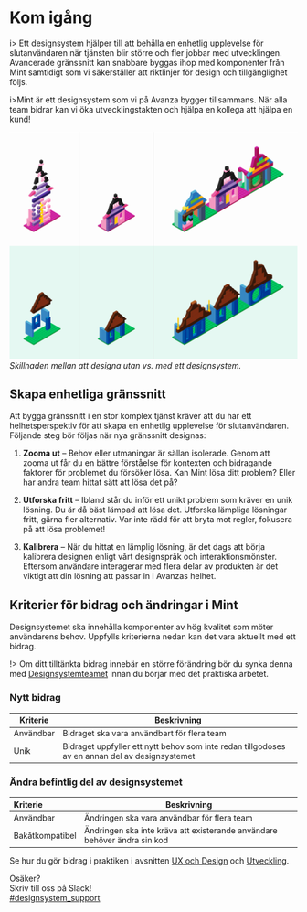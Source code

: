 # Kom igång

i> Ett designsystem hjälper till att behålla en enhetlig upplevelse för slutanvändaren när tjänsten blir större och fler jobbar med utvecklingen. 
Avancerade gränssnitt kan snabbare byggas ihop med komponenter från Mint samtidigt som vi säkerställer att 
riktlinjer för design och tillgänglighet följs. 

i>Mint är ett designsystem som vi på Avanza bygger tillsammans. När alla team bidrar kan vi öka
utvecklingstakten och hjälpa en kollega att hjälpa en kund!

![Building without and with a design system](/docs/_media/how-to/build-with-system.png)
*Skillnaden mellan att designa utan vs. med ett designsystem.*

## Skapa enhetliga gränssnitt
Att bygga gränssnitt i en stor komplex tjänst kräver att du har ett helhetsperspektiv för att skapa en enhetlig upplevelse för slutanvändaren. 
Följande steg bör följas när nya gränssnitt designas:

1. **Zooma ut** – Behov eller utmaningar är sällan isolerade. Genom att zooma ut får du en bättre förståelse för 
kontexten och bidragande faktorer för problemet du försöker lösa.  Kan Mint lösa ditt problem? Eller har andra team hittat sätt att lösa det på?

2. **Utforska fritt** – Ibland står du inför ett unikt problem som kräver en unik lösning. Du är då bäst lämpad att lösa det.
   Utforska lämpliga lösningar fritt, gärna fler alternativ. Var inte rädd för att bryta mot regler, fokusera på att lösa problemet!

3. **Kalibrera** – När du hittat en lämplig lösning, är det dags att börja kalibrera designen enligt vårt designspråk och interaktionsmönster. 
   Eftersom användare interagerar med flera delar av produkten är det viktigt att din lösning att passar in i Avanzas helhet.

## Kriterier för bidrag och ändringar i Mint

Designsystemet ska innehålla komponenter av hög kvalitet som möter användarens behov.
Uppfylls kriterierna nedan kan det vara aktuellt med ett bidrag.

!> Om ditt tilltänkta bidrag innebär en större förändring bör du synka denna med [Designsystemteamet](slack://channel?team=T0DN9EMHT&id=C8B4624HY)
innan du börjar med det praktiska arbetet. 


### Nytt bidrag
| Kriterie  | Beskrivning                                                                                    |
|-----------|------------------------------------------------------------------------------------------------|
| Användbar | Bidraget ska vara användbart för flera team                                                    |
| Unik      | Bidraget uppfyller ett nytt behov som inte redan tillgodoses av en annan del av designsystemet |

### Ändra befintlig del av designsystemet
| Kriterie            | Beskrivning                                                                               |
|:--------------------|-------------------------------------------------------------------------------------------|
| Användbar           | Ändringen ska vara användbar för flera team                                               |
| Bakåtkompatibel     | Ändringen ska inte kräva att existerande användare behöver ändra sin kod                  |


Se hur du gör bidrag i praktiken i avsnitten [UX och Design](./getting-started-ux-design.md) och [Utveckling](./getting-started-development.md?id=bidra).


<section class="footer" style="width:310px;">
    <div class="box support">
        <div class="box-title">Osäker?</div>
        <div class="box-text">Skriv till oss på Slack!</div>
        <a class="box-button" href="slack://channel?team=T0DN9EMHT&id=C8B4624HY">#designsystem_support</a>
    </div>
</section>
